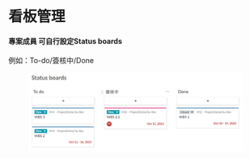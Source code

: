 # 看板管理

#### 專案成員 可自行設定Status boards

例如：To-do/簽核中/Done



<figure><img src="../.gitbook/assets/image (13).png" alt=""><figcaption></figcaption></figure>
